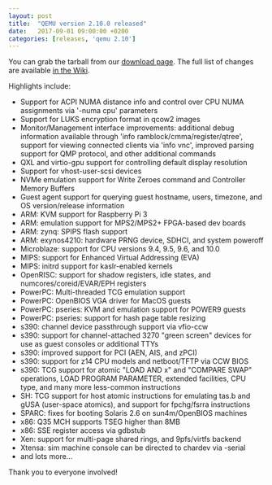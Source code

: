 ```yaml
---
layout: post
title:  "QEMU version 2.10.0 released"
date:   2017-09-01 09:00:00 +0200
categories: [releases, 'qemu 2.10']
---
```

You can grab the tarball from our
[download page](https://www.qemu.org/download/#source).
The full list of changes are available
[in the Wiki](https://wiki.qemu.org/ChangeLog/2.10).

Highlights include:
 * Support for ACPI NUMA distance info and control over CPU NUMA
   assignments via '-numa cpu' parameters
 * Support for LUKS encryption format in qcow2 images
 * Monitor/Management interface improvements: additional debug
   information available through 'info ramblock/cmma/register/qtree',
   support for viewing connected clients via 'info vnc', improved
   parsing support for QMP protocol, and other additional commands
 * QXL and virtio-gpu support for controlling default display resolution
 * Support for vhost-user-scsi devices
 * NVMe emulation support for Write Zeroes command and Controller
   Memory Buffers
 * Guest agent support for querying guest hostname, users, timezone, and
   OS version/release information
 * ARM: KVM support for Raspberry Pi 3
 * ARM: emulation support for MPS2/MPS2+ FPGA-based dev boards
 * ARM: zynq: SPIPS flash support
 * ARM: exynos4210: hardware PRNG device, SDHCI, and system poweroff
 * Microblaze: support for CPU versions 9.4, 9.5, 9.6, and 10.0
 * MIPS: support for Enhanced Virtual Addressing (EVA)
 * MIPS: initrd support for kaslr-enabled kernels
 * OpenRISC: support for shadow registers, idle states, and
   numcores/coreid/EVAR/EPH registers
 * PowerPC: Multi-threaded TCG emulation support
 * PowerPC: OpenBIOS VGA driver for MacOS guests
 * PowerPC: pseries: KVM and emulation support for POWER9 guests
 * PowerPC: pseries: support for hash page table resizing
 * s390: channel device passthrough support via vfio-ccw
 * s390: support for channel-attached 3270 "green screen" devices for
   use as guest consoles or additional TTYs
 * s390: improved support for PCI (AEN, AIS, and zPCI)
 * s390: support for z14 CPU models and netboot/TFTP via CCW BIOS
 * s390: TCG support for atomic "LOAD AND x" and "COMPARE SWAP"
   operations, LOAD PROGRAM PARAMETER, extended facilities, CPU type,
   and many more less-common instructions
 * SH: TCG support for host atomic instructions for emulating tas.b and
   gUSA (user-space atomics), and support for fpchg/fsrra instructions
 * SPARC: fixes for booting Solaris 2.6 on sun4m/OpenBIOS machines
 * x86: Q35 MCH supports TSEG higher than 8MB
 * x86: SSE register access via gdbstub
 * Xen: support for multi-page shared rings, and 9pfs/virtfs backend
 * Xtensa: sim machine console can be directed to chardev via -serial
 * and lots more...

Thank you to everyone involved!
